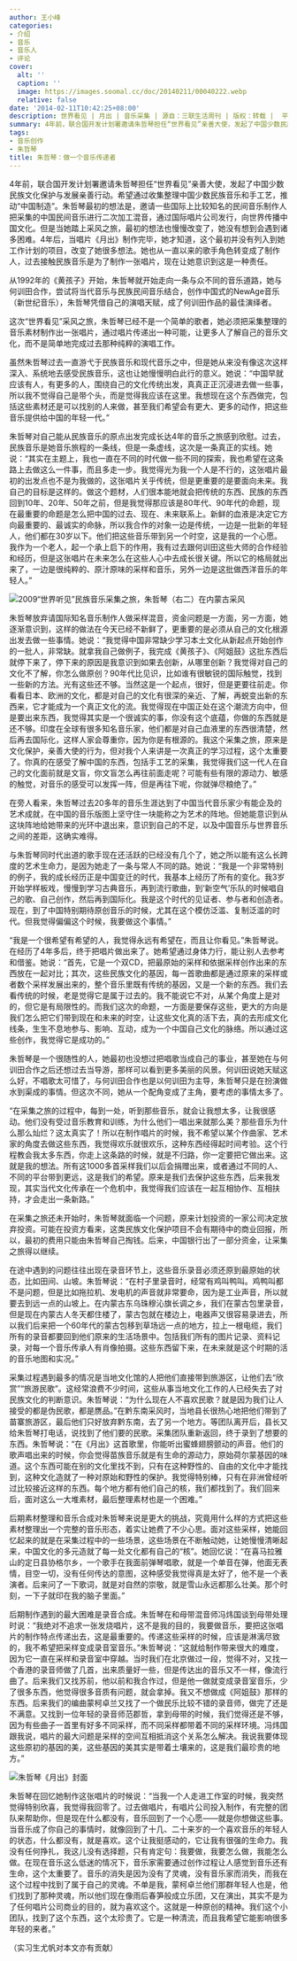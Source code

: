 ```yaml
---
author: 王小峰
categories:
- 介绍
- 音乐
- 音乐人
- 评论
cover:
  alt: ''
  caption: ''
  image: https://images.soomal.cc/doc/20140211/00040222.webp
  relative: false
date: '2014-02-11T10:42:25+08:00'
description: 世界看见 | 月出 | 音乐采集 | 源自：三联生活周刊 | 版权：转载 |  平均/总评分：00.00/0
summary: 4年前，联合国开发计划署邀请朱哲琴担任“世界看见”亲善大使，发起了中国少数民族文化保护与发展亲善行动。希望通过收集整理中国少数民族音乐和手工艺，推动“中国制造”。朱哲琴最初的想法是，邀请一些国际上比较知名的民间音乐制作人把采集的中国民间音乐进行二次加工混音，通过国际唱片公司发行，向世界传播中国文化……
tags:
- 音乐创作
- 朱哲琴
title: 朱哲琴：做一个音乐传递者
---
```


4年前，联合国开发计划署邀请朱哲琴担任“世界看见”亲善大使，发起了中国少数民族文化保护与发展亲善行动。希望通过收集整理中国少数民族音乐和手工艺，推动“中国制造”。朱哲琴最初的想法是，邀请一些国际上比较知名的民间音乐制作人把采集的中国民间音乐进行二次加工混音，通过国际唱片公司发行，向世界传播中国文化。但是当她踏上采风之旅，最初的想法也慢慢改变了，她没有想到会遇到诸多困难。4年后，当唱片《月出》制作完毕，她才知道，这个最初并没有列入到她工作计划的项目，改变了她很多想法。她也从一直以来的歌手角色转变成了制作人，过去接触民族音乐是为了制作一张唱片，现在让她意识到这是一种责任。

从1992年的《黄孩子》开始，朱哲琴就开始走向一条与众不同的音乐道路，她与何训田合作，尝试将当代音乐与民族民间音乐结合，创作中国式的NewAge音乐（新世纪音乐），朱哲琴凭借自己的演唱天赋，成了何训田作品的最佳演绎者。

这次“世界看见”采风之旅，朱哲琴已经不是一个简单的歌者，她必须把采集整理的音乐素材制作出一张唱片，通过唱片传递出一种可能，让更多人了解自己的音乐文化，而不是简单地完成过去那种纯粹的演唱工作。

虽然朱哲琴过去一直游弋于民族音乐和现代音乐之中，但是她从来没有像这次这样深入、系统地去感受民族音乐，这也让她慢慢明白此行的意义。她说：“中国早就应该有人，有更多的人，围绕自己的文化传统出发，真真正正沉浸进去做一些事，所以我不觉得自己是带个头，而是觉得我应该在这里。我想现在这个东西做完，包括这些素材还是可以找别的人来做，甚至我们希望会有更大、更多的动作，把这些音乐提供给中国的年轻一代。”

朱哲琴对自己能从民族音乐的原点出发完成长达4年的音乐之旅感到欣慰。过去，民族音乐是她音乐旅程的一条线，但是一条虚线，这次是一条真正的实线。她说：“其实在主题上，我也一直在不同的时代做一些不同的探索，我也希望在这条路上去做这么一件事，而且多走一步。我觉得光为我一个人是不行的，这张唱片最初的出发点也不是为我做的，这张唱片关乎传统，但是更重要的是要面向未来。我自己的目标是这样的。做这个题材，人们很本能地就会把传统的东西、民族的东西回到10年、20年、50年之前，但是我觉得那应该是80年代、90年代的命题，现在最重要的命题是怎么把中国的过去、现在、未来联系上。新鲜的血液是决定它方向最重要的、最诚实的命脉，所以我合作的对象一边是传统，一边是一批新的年轻人，他们都在30岁以下。他们把这些音乐带到另一个时空，这是我的一个心愿。我作为一个老人，起一个承上启下的作用，我有过去跟何训田这些大师的合作经验和经历，但是这张唱片在未来怎么在这些人心中去成长很关键。所以它的格局就出来了，一边是很纯粹的、原汁原味的采样和音乐，另外一边是这批做西洋音乐的年轻人。”

![2009“世界听见”民族音乐采集之旅，朱哲琴（右二）在内蒙古采风](https://images.soomal.cc/doc/20140211/00040221.webp)





朱哲琴放弃请国际知名音乐制作人做采样混音，资金问题是一方面，另一方面，她逐渐意识到，这样的做法在今天已经不新鲜了，更重要的是必须从自己的文化根源出发去做一些事情。她说：“我觉得中国非常缺少学习本土文化从新起点开始创作的一批人，非常缺。就拿我自己做例子，我完成《黄孩子》、《阿姐鼓》这批东西后就停下来了，停下来的原因是我意识到如果去创新，从哪里创新？我觉得对自己的文化不了解，你怎么做原创？90年代比见识，比如谁有很敏锐的国际触觉，找到一些新的方法。光有这些还不够。当然这是一个起点，很好，但是更要往前走。你看看日本、欧洲的文化，都是对自己的文化有很深的亲近、了解，再蜕变出新的东西来，它才能成为一个真正文化的流。我觉得现在中国正处在这个潮流方向中，但是要出来东西，我觉得其实是一个很诚实的事，你没有这个底蕴，你做的东西就是还不够。印度在全球有很多知名音乐家，他们都是对自己血液里的东西很清楚，然后再去国际化，这样人家会尊重你，因为你是有根源的。我这个采集之旅，原来是文化保护，亲善大使的行为，但对我个人来讲是一次真正的学习过程，这个太重要了。你真的在感受了解中国的东西，包括手工艺的采集，我觉得我们这一代人在自己的文化面前就是文盲，你文盲怎么再往前面走呢？可能有些有限的源动力、敏感的触觉，对音乐的感受可以发挥一阵，但是再往下呢，你就弹尽粮绝了。”

在旁人看来，朱哲琴过去20多年的音乐生涯达到了中国当代音乐家少有能企及的艺术成就，在中国的音乐版图上坚守住一块能称之为艺术的阵地。但她能意识到从这块阵地给她带来的光环中退出来，意识到自己的不足，以及中国音乐与世界音乐之间的差距，这确实难得。

与朱哲琴同时代出道的歌手现在还活跃的已经没有几个了，她之所以能有这么长跨度的艺术生命力，是因为她走了一条与常人不同的路。她说：“我是一个非常特别的例子，我的成长经历正是中国变迁的时代，我基本上经历了所有的变化。我3岁开始学样板戏，慢慢到学习古典音乐，再到流行歌曲，到‘新空气’乐队的时候唱自己的歌、自己创作，然后再到国际化。我是这个时代的见证者、参与者和创造者。现在，到了中国特别期待原创音乐的时候，尤其在这个模仿泛滥、复制泛滥的时代。但我觉得偏偏这个时候，我要做这个事情。”

“我是一个很希望有希望的人，我觉得永远有希望在，而且让你看见。”朱哲琴说。在经历了4年多后，终于把唱片做出来了。她希望通过身体力行，能让别人去参考和借鉴。她说：“首先，它是一个双CD，把最原始的采样和依据采样创作出来的东西放在一起对比；其次，这些民族文化的基因，每一首歌曲都是通过原来的采样或者数个采样发展出来的，整个音乐里既有传统的基因，又是一个新的东西。我们去看传统的时候，老是觉得它是属于过去的。我不能说它不对，从某个角度上是对的，但它是有局限性的。而我们这次的命题，一方面是要保存这些，更大的方向是我们怎么把它们带到现在和未来的时空，让这些文化真的活下去，真的去形成文化线条，生生不息地参与、影响、互动，成为一个中国自己文化的脉络。所以通过这些创作，我觉得它是成功的。”

朱哲琴是一个很随性的人，她最初也没想过把唱歌当成自己的事业，甚至她在与何训田合作之后还想过去当导游，那样可以看到更多美丽的风景。何训田说她天赋这么好，不唱歌太可惜了，与何训田合作也是以何训田为主导，朱哲琴只是在扮演做水到渠成的事情。但这次不同，她从一个配角变成了主角，要考虑的事情太多了。

“在采集之旅的过程中，每到一处，听到那些音乐，就会让我想太多，让我很感动。他们没有受过音乐教育和训练，为什么他们一唱出来就那么美？那些音乐为什么那么灿烂？这太真实了！所以在制作唱片的时候，我不希望以某个作曲家、艺术家的角度去做这些东西，我觉得欢乐就很欢乐，这种东西经得起时间考验。这个行程教会我太多东西，你走上这条路的时候，就是不归路，你一定要把它做出来。这就是我的想法。所有这1000多首采样我们以后会捐赠出来，或者通过不同的人、不同的平台带到更远，这是我们的希望。原来是我们去保护这些东西，后来我发现，其实当代文化传承在一个危机中，我觉得我们应该在一起互相协作、互相扶持，才会走出一条新路。”

在采集之旅还未开始时，朱哲琴就面临一个问题，原来计划投资的一家公司决定放弃投资。可能在投资方看来，这类民族文化保护项目不会有期待中的商业回报，所以，最初的费用只能由朱哲琴自己掏钱。后来，中国银行出了一部分资金，让采集之旅得以继续。

在途中遇到的问题往往出现在录音环节上，这些音乐录音必须还原到最原始的状态，比如田间、山坡。朱哲琴说：“在村子里录音时，经常有鸡叫鸭叫。鸡鸭叫都不是问题，但是比如拖拉机、发电机的声音就非常要命，因为是工业声音，所以就要去到远一点的山坡上。在内蒙古东乌珠穆沁旗长调之乡，我们在蒙古包里录音，但是现在内蒙古人冬天都住楼了，蒙古包就在楼边上，电器声又很容易录进去，所以我们后来把一个60年代的蒙古包移到草场远一点的地方，拉上一根电缆，我们所有的录音都要回到他们原来的生活场景中。包括我们所有的图片记录、资料记录，对每一个音乐传承人有肖像拍摄。这些东西留下来，在未来就是这个时期的活的音乐地图和实况。”

采集过程遇到最多的情况是当地文化馆的人把他们直接带到旅游区，让他们去“欣赏”“旅游民歌”。这经常浪费不少时间，这些从事当地文化工作的人已经失去了对民族文化的判断意识。朱哲琴说：“为什么现在人不喜欢民歌？就是因为我们让人接受的都是伪民歌，都是赝品。”在黔东南采风时，当地县长很热心地把他们带到了苗寨旅游区，最后他们只好放弃黔东南，去了另一个地方。等团队离开后，县长又给朱哲琴打电话，说找到了他们要的民歌。采集团队重新返回，终于录到了想要的东西。朱哲琴说：“在《月出》这首歌里，你能听出蜜蜂翅膀颤动的声音。他们的歌声唱出来的时候，你会觉得苗族音乐就是有生命的源动力，原始荷尔蒙基因的味道。这个东西可能在别的文化里找不到，只有在这种野性的、自由的文化中才能找到，这种文化造就了一种对原始和野性的保护。我觉得特别棒，只有在非洲曾经听过比较接近这样的东西。每个地方都有他们自己的核，我们都找到了。我们回来后，面对这么一大堆素材，最后整理素材也是一个困难。”

后期素材整理和音乐合成对朱哲琴来说是更大的挑战，究竟用什么样的方式把这些素材整理出一个完整的音乐形态，着实让她费了不少心思。面对这些采样，她能回忆起来的就是在采集过程中的一些场景，这些场景在不断触动她，让她慢慢清晰起来，中国文化的多元造就了每一处文化都有自己的“核”。她回忆说：“在喜马拉雅山的定日县协格尔乡，一个歌手在我面前弹琴唱歌，就是一个单音在弹，他面无表情，目空一切，没有任何传达的意图，这种感受我觉得真是太好了，他不是一个表演者。后来问了一下歌词，就是对自然的崇敬，就是雪山永远都那么壮美。那个时刻，一下子就印在我的脑子里面。”

后期制作遇到的最大困难是录音合成。朱哲琴在和母带混音师冯炜国谈到母带处理时说：“我绝对不追求一张发烧唱片，这不是我的目的，我要做音乐，要把这张唱片的制作特点传递出去，这是最重要的。传递这些采样的时候，应该是淋漓尽致的，我不希望把采样变成录音室音乐。”朱哲琴说：“这就给制作带来很大的难度，因为它一直在采样和录音室中穿越。当时我们在北京做过一段，觉得不对，又找一个香港的录音师做了几首，出来质量好一些，但是传达出的音乐又不一样，像流行曲了。后来我们又找苏前，他以前和我合作过，但是他一做就变成录音室音乐，少了很多东西，他觉得很多音质有问题，就会拿掉。我又不想做成《阿姐鼓》那样的东西。后来我们的编曲蒙柯卓兰又找了一个做民乐比较不错的录音师，做完了还是不满意。又找到一位年轻的录音师范郡哲，拿到母带的时候，我们觉得还是不够，因为有些曲子一首里有好多不同采样，而不同采样都带着不同的采样环境。冯炜国跟我说，唱片的最大问题是采样的空间互相抵消这个关系怎么解决。我说我要体现这些原初的基因的美，这些基因的美其实是带着土壤来的，这是我们最珍贵的地方。”

![朱哲琴《月出》封面](https://images.soomal.cc/doc/20140102/00039176_01.webp)





朱哲琴在回忆她制作这张唱片的时候说：“当我一个人走进工作室的时候，我突然觉得特别欣喜，我觉得我回零了。过去做唱片，有唱片公司投入制作，有完整的团队来帮助你，但是现在什么都没有，音乐回到了一个心愿――就是你想做这些事。当音乐成了你自己的事情时，就像回到了十几、二十来岁的一个喜欢音乐的年轻人的状态，什么都没有，就是喜欢。这个让我挺感动的，它让我有很强的生命力。我没有任何挣扎，我这儿没有选择题，只有肯定句：我要做，我要怎么做，我能怎么做。在现在音乐这么低迷的情况下，音乐家需要通过创作过程让人感觉到音乐还有生命，这个太重要了。音乐的消失是因为没有了灵魂，没有音乐家而消失，而我在这个过程中找到了属于自己的灵魂。不单是我，蒙柯卓兰他们那群年轻人也是，他们找到了那种灵魂，所以他们现在像雨后春笋般成立乐团，又在演出，其实不是为了任何唱片公司商业的目的，就为喜欢这个。这就是一种原创的精神。我们这个小团队，找到了这个东西，这个太珍贵了。它是一种清流，而且我希望它能影响很多年轻的来者。”

（实习生尤帆对本文亦有贡献）